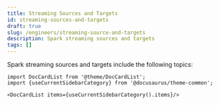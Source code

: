 ```yaml
---
title: Streaming Sources and Targets
id: streaming-sources-and-targets
draft: true
slug: /engineers/streaming-source-and-targets
description: Spark streaming sources and targets
tags: []
---
```


Spark streaming sources and targets include the following topics:

```mdx-code-block
import DocCardList from '@theme/DocCardList';
import {useCurrentSidebarCategory} from '@docusaurus/theme-common';

<DocCardList items={useCurrentSidebarCategory().items}/>
```
